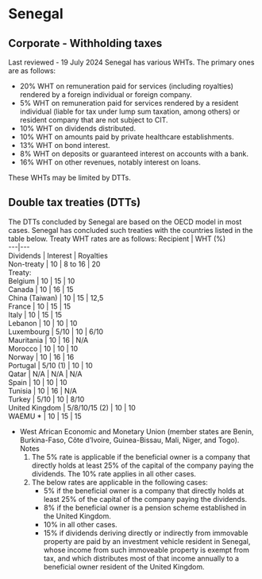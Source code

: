 # Senegal
## Corporate - Withholding taxes
Last reviewed - 19 July 2024
Senegal has various WHTs. The primary ones are as follows:
  * 20% WHT on remuneration paid for services (including royalties) rendered by a foreign individual or foreign company.
  * 5% WHT on remuneration paid for services rendered by a resident individual (liable for tax under lump sum taxation, among others) or resident company that are not subject to CIT.
  * 10% WHT on dividends distributed.
  * 10% WHT on amounts paid by private healthcare establishments. 
  * 13% WHT on bond interest.
  * 8% WHT on deposits or guaranteed interest on accounts with a bank.
  * 16% WHT on other revenues, notably interest on loans.


These WHTs may be limited by DTTs.
## Double tax treaties (DTTs)
The DTTs concluded by Senegal are based on the OECD model in most cases. Senegal has concluded such treaties with the countries listed in the table below.
Treaty WHT rates are as follows:
Recipient | WHT (%)  
---|---  
Dividends | Interest | Royalties  
Non-treaty | 10 | 8 to 16 | 20  
Treaty:  
Belgium | 10 | 15 | 10  
Canada | 10 | 16 | 15  
China (Taiwan) | 10 | 15 | 12,5  
France | 10 | 15 | 15  
Italy | 10 | 15 | 15  
Lebanon | 10 | 10 | 10  
Luxembourg | 5/10 | 10 | 6/10  
Mauritania | 10 | 16 | N/A  
Morocco | 10 | 10 | 10  
Norway | 10 | 16 | 16  
Portugal | 5/10 (1) | 10 | 10  
Qatar | N/A | N/A | N/A  
Spain | 10 | 10 | 10  
Tunisia | 10 | 16 | N/A  
Turkey | 5/10 | 10 | 8/10  
United Kingdom | 5/8/10/15 (2) | 10 | 10  
WAEMU * | 10 | 15 | 15  
* West African Economic and Monetary Union (member states are Benin, Burkina-Faso, Côte d’Ivoire, Guinea-Bissau, Mali, Niger, and Togo).
Notes
  1. The 5% rate is applicable if the beneficial owner is a company that directly holds at least 25% of the capital of the company paying the dividends. The 10% rate applies in all other cases.
  2. The below rates are applicable in the following cases: 
     * 5% if the beneficial owner is a company that directly holds at least 25% of the capital of the company paying the dividends.
     * 8% if the beneficial owner is a pension scheme established in the United Kingdom.
     * 10% in all other cases.
     * 15% if dividends deriving directly or indirectly from immovable property are paid by an investment vehicle resident in Senegal, whose income from such immoveable property is exempt from tax, and which distributes most of that income annually to a beneficial owner resident of the United Kingdom.


